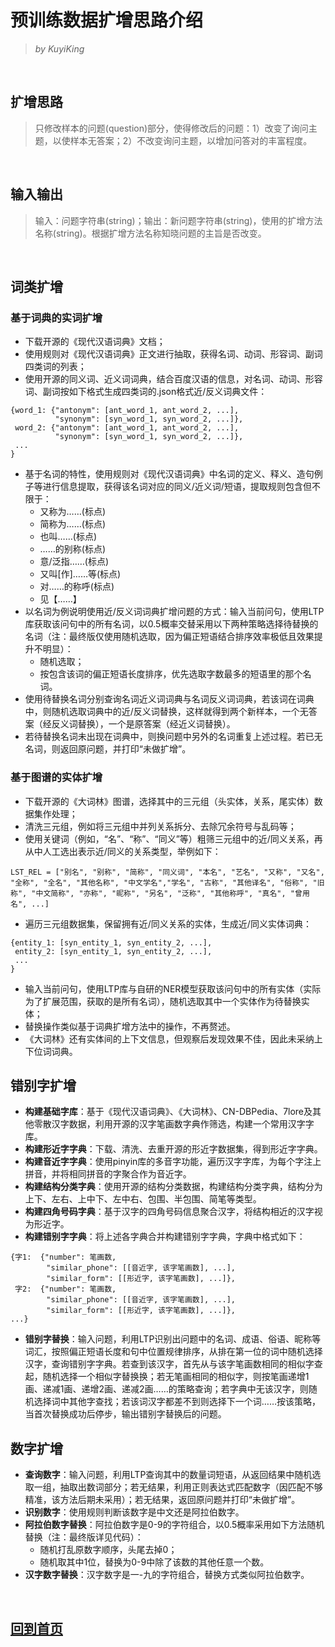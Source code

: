 # 预训练数据扩增思路介绍

> *by KuyiKing*
<br>

## 扩增思路
> 只修改样本的问题(question)部分，使得修改后的问题：1）改变了询问主题，以使样本无答案；2）不改变询问主题，以增加问答对的丰富程度。
<br>

## 输入输出
> 输入：问题字符串(string)；输出：新问题字符串(string)，使用的扩增方法名称(string)。根据扩增方法名称知晓问题的主旨是否改变。
<br>

## 词类扩增
### 基于词典的实词扩增
- 下载开源的《现代汉语词典》文档；
- 使用规则对《现代汉语词典》正文进行抽取，获得名词、动词、形容词、副词四类词的列表；
- 使用开源的同义词、近义词词典，结合百度汉语的信息，对名词、动词、形容词、副词按如下格式生成四类词的.json格式近/反义词典文件：
```
{word_1: {"antonym": [ant_word_1, ant_word_2, ...],
          "synonym": [syn_word_1, syn_word_2, ...]},
 word_2: {"antonym": [ant_word_1, ant_word_2, ...],
          "synonym": [syn_word_1, syn_word_2, ...]},
 ...
}
```
- 基于名词的特性，使用规则对《现代汉语词典》中名词的定义、释义、造句例子等进行信息提取，获得该名词对应的同义/近义词/短语，提取规则包含但不限于：
  - 又称为……(标点)
  - 简称为……(标点)
  - 也叫……(标点)
  - ……的别称(标点)
  - 意/泛指……(标点)
  - 又叫[作]……等(标点)
  - 对……的称呼(标点)
  - 见【……】
- 以名词为例说明使用近/反义词词典扩增问题的方式：输入当前问句，使用LTP库获取该问句中的所有名词，以0.5概率交替采用以下两种策略选择待替换的名词（注：最终版仅使用随机选取，因为偏正短语结合排序效率极低且效果提升不明显）：
  - 随机选取；
  - 按包含该词的偏正短语长度排序，优先选取字数最多的短语里的那个名词。
- 使用待替换名词分别查询名词近义词词典与名词反义词词典，若该词在词典中，则随机选取词典中的近/反义词替换，这样就得到两个新样本，一个无答案（经反义词替换），一个是原答案（经近义词替换）。
- 若待替换名词未出现在词典中，则换问题中另外的名词重复上述过程。若已无名词，则返回原问题，并打印“未做扩增”。

### 基于图谱的实体扩增
- 下载开源的《大词林》图谱，选择其中的三元组（头实体，关系，尾实体）数据集作处理；
- 清洗三元组，例如将三元组中并列关系拆分、去除冗余符号与乱码等；
- 使用关键词（例如，“名”、“称”、“同义”等）粗筛三元组中的近/同义关系，再从中人工选出表示近/同义的关系类型，举例如下：
```
LST_REL = ["别名", "别称", "简称", "同义词", "本名", "艺名", "又称", "又名", "全称", "全名", "其他名称", "中文学名","学名", "古称", "其他译名", "俗称", "旧称", "中文简称", "亦称", "昵称", "另名", "泛称", "其他称呼", "真名", "曾用名", ...]
```
- 遍历三元组数据集，保留拥有近/同义关系的实体，生成近/同义实体词典：
```
{entity_1: [syn_entity_1, syn_entity_2, ...],
 entity_2: [syn_entity_1, syn_entity_2, ...],
 ...
}
```
- 输入当前问句，使用LTP库与自研的NER模型获取该问句中的所有实体（实际为了扩展范围，获取的是所有名词），随机选取其中一个实体作为待替换实体；
- 替换操作类似基于词典扩增方法中的操作，不再赘述。
- 《大词林》还有实体间的上下文信息，但观察后发现效果不佳，因此未采纳上下位词词典。

## 错别字扩增
- **构建基础字库**：基于《现代汉语词典》、《大词林》、CN-DBPedia、7lore及其他零散汉字数据，利用开源的汉字笔画数字典作筛选，构建一个常用汉字字库。
- **构建形近字字典**：下载、清洗、去重开源的形近字数据集，得到形近字字典。
- **构建音近字字典**：使用pinyin库的多音字功能，遍历汉字字库，为每个字注上拼音，并将相同拼音的字聚合作为音近字。
- **构建结构分类字典**：使用开源的结构分类数据，构建结构分类字典，结构分为上下、左右、上中下、左中右、包围、半包围、简笔等类型。
- **构建四角号码字典**：基于汉字的四角号码信息聚合汉字，将结构相近的汉字视为形近字。
- **构建错别字字典**：将上述各字典合并构建错别字字典，字典中格式如下：
```
{字1:  {"number": 笔画数, 
        "similar_phone": [[音近字, 该字笔画数], ...],
        "similar_form": [[形近字, 该字笔画数], ...]},
 字2:  {"number": 笔画数, 
        "similar_phone": [[音近字, 该字笔画数], ...],
        "similar_form": [[形近字, 该字笔画数], ...]},  
...}
```
- **错别字替换**：输入问题，利用LTP识别出问题中的名词、成语、俗语、昵称等词汇，按照偏正短语长度和句中位置规律排序，从排在第一位的词中随机选择汉字，查询错别字字典。若查到该汉字，首先从与该字笔画数相同的相似字查起，随机选择一个相似字替换换；若无笔画相同的相似字，则按笔画递增1画、递减1画、递增2画、递减2画……的策略查询；若字典中无该汉字，则随机选择词中其他字查找；若该词汉字都差不到则选择下一个词……按该策略，当首次替换成功后停步，输出错别字替换后的问题。

## 数字扩增
- **查询数字**：输入问题，利用LTP查询其中的数量词短语，从返回结果中随机选取一组，抽取出数词部分；若无结果，利用正则表达式匹配数字（因匹配不够精准，该方法后期未采用）；若无结果，返回原问题并打印“未做扩增”。
- **识别数字**：使用规则判断该数字是中文还是阿拉伯数字。
- **阿拉伯数字替换**：阿拉伯数字是0-9的字符组合，以0.5概率采用如下方法随机替换（注：最终版详见代码）：
  - 随机打乱原数字顺序，头尾去掉0；
  - 随机取其中1位，替换为0-9中除了该数的其他任意一个数。
- **汉字数字替换**：汉字数字是一-九的字符组合，替换方式类似阿拉伯数字。
<br>

## [回到首页](https://github.com/Schlampig/HanziGraph)
